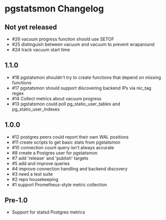 # pgstatsmon Changelog

## Not yet released
* #26 vacuum progress function should use SETOF
* #25 distinguish between vacuum and vacuum to prevent wraparound
* #24 track vacuum start time

## 1.1.0
* #18 pgstatsmon shouldn't try to create functions that depend on missing functions
* #17 pgstatsmon should support discovering backend IPs via nic_tag regex
* #14 Collect metrics about vacuum progress
* #13 pgstatsmon could poll pg_statio_user_tables and pg_statio_user_indexes

## 1.0.0
* #12 postgres peers could report their own WAL positions
* #11 create scripts to get basic stats from pgstatsmon
* #10 connection count query isn't always accurate
* #8 create a Postgres user for pgstatsmon
* #7 add 'release' and 'publish' targets
* #5 add and improve queries
* #4 improve connection handling and backend discovery
* #3 need a test suite
* #2 repo housekeeping
* #1 support Prometheus-style metric collection

## Pre-1.0
* Support for statsd Postgres metrics
